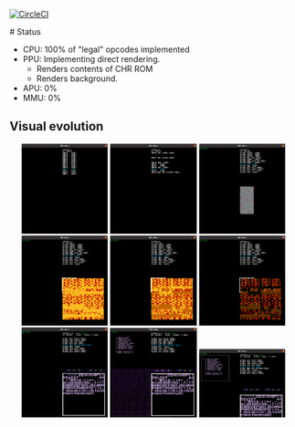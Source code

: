 [![CircleCI](https://circleci.com/gh/raulferras/nes-golang.svg?style=shield)](https://circleci.com/gh/raulferras/nes-golang)

# Status

- CPU: 100% of "legal" opcodes implemented
- PPU: Implementing direct rendering. 
  - Renders contents of CHR ROM
  - Renders background.
- APU: 0%
- MMU: 0%

## Visual evolution
<p align="center">
  <img src="var/visual%20evolution/01-cpu/nestest-first-load.png" width="30%" alt="rendering decompilation"/>
  <img src="var/visual%20evolution/01-cpu/nestest-improve-disasm.png" width="30%" alt="proper decompilation"/>
  <img src="var/visual%20evolution/02-ppu-chr/supermariobros-chr-noise.png" width="30%" alt="first try rendering pattern table"/>
  <img src="var/visual%20evolution/02-ppu-chr/supermariobros-chr.png" width="30%" alt="first try rendering pattern table"/>
  <img src="var/visual%20evolution/02-ppu-chr/supermariobros-chr-2.png" width="30%" alt="first try rendering pattern table"/>
  <img src="var/visual%20evolution/02-ppu-chr/supermariobros-chr-3.png" width="30%" alt="first try rendering pattern table"/>
  <img src="var/visual%20evolution/02-ppu-chr/nestest-chr.png" width="30%" alt="first try rendering pattern table"/>
  <img src="var/visual%20evolution/03-ppu-background/nestest-background-1.png" width="30%" alt="Renders background nestest"/>
  <img src="var/visual%20evolution/03-ppu-background/nestest-background-2.png" width="30%" alt="Renders background nestest"/>
</p>
